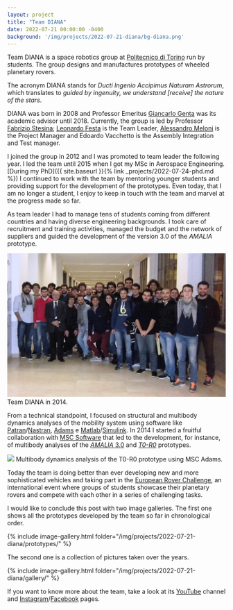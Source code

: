 ```yaml
---
layout: project
title: "Team DIANA"
date: 2022-07-21 00:00:00 -0400
background: '/img/projects/2022-07-21-diana/bg-diana.png'
---
```


Team DIANA is a space robotics group at [Politecnico di Torino](https://www.polito.it/index.php?lang=en) run by students. The group designs and manufactures prototypes of wheeled planetary rovers.

The acronym DIANA stands for *Ducti Ingenio Accipimus Naturam Astrorum*, which translates to *guided by ingenuity, we understand [receive] the nature of the stars*.

DIANA was born in 2008 and Professor Emeritus [Giancarlo Genta](https://www.dimeas.polito.it/en/personale/scheda/(nominativo)/giancarlo.genta/(sezione)/didattica) was its academic advisor until 2018. Currently, the group is led by Professor [Fabrizio Stesina](https://www.dimeas.polito.it/en/personale/scheda/(nominativo)/fabrizio.stesina); [Leonardo Festa](https://www.linkedin.com/in/leonardo-maria-festa/) is the Team Leader, [Alessandro Meloni](https://www.linkedin.com/in/alessandro-meloni/) is the Project Manager and Edoardo Vacchetto is the Assembly Integration and Test manager.

I joined the group in 2012 and I was promoted to team leader the following year. I led the team until 2015 when I got my MSc in Aerospace Engineering. [During my PhD]({{ site.baseurl }}{% link _projects/2022-07-24-phd.md %}) I continued to work with the team by mentoring younger students and providing support for the development of the prototypes. Even today, that I am no longer a student, I enjoy to keep in touch with the team and marvel at the progress made so far.

As team leader I had to manage tens of students coming from different countries and having diverse engineering backgrounds. I took care of recruitment and training activities, managed the budget and the network of suppliers and guided the development of the version 3.0 of the *AMALIA* prototype.

<img src="/img/projects/2022-07-21-diana/2014-certificates.png" width="710"/>
<span class="caption text-muted">Team DIANA in 2014.</span>

From a technical standpoint, I focused on structural and multibody dynamics analyses of the mobility system using software like [Patran](https://www.mscsoftware.com/product/patran)/[Nastran](https://www.mscsoftware.com/product/msc-nastran), [Adams](https://www.mscsoftware.com/product/adams) e [Matlab](https://www.mathworks.com/products/matlab.html)/[Simulink](https://www.mathworks.com/products/simulink.html). In 2014 I started a fruitful collaboration with [MSC Software](https://www.mscsoftware.com/) that led to the development, for instance, of multibody analyses of the [*AMALIA* 3.0](https://www.mscsoftware.com/it/page/analisi-dinamica-di-un-rover-interplanetario) and [*T0-R0*](https://www.mscsoftware.com/it/page/simulazione-dinamica-multibody-del-rover-t0-r0-la-european-rover-challenge) prototypes.

<img src="/img/projects/2022-07-21-diana/t0r0-adams.gif" width="710"/>
<span class="caption text-muted">Multibody dynamics analysis of the T0-R0 prototype using MSC Adams.</span>

Today the team is doing better than ever developing new and more sophisticated vehicles and taking part in the [European Rover Challenge](https://roverchallenge.eu/en/main-page/), an international event where groups of students showcase their planetary rovers and compete with each other in a series of challenging tasks.

I would like to conclude this post with two image galleries. The first one shows all the prototypes developed by the team so far in chronological order.

{% include image-gallery.html folder="/img/projects/2022-07-21-diana/prototypes/" %}

The second one is a collection of pictures taken over the years.

{% include image-gallery.html folder="/img/projects/2022-07-21-diana/gallery/" %}

If you want to know more about the team, take a look at its [YouTube](https://www.youtube.com/c/TeamDIANA) channel and [Instagram](https://www.instagram.com/team_diana_polito/)/[Facebook](https://www.facebook.com/teamdiana/) pages.

